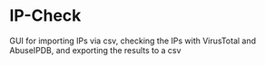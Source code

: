 # IP-Check
GUI for importing IPs via csv, checking the IPs with VirusTotal and AbuseIPDB, and exporting the results to a csv
